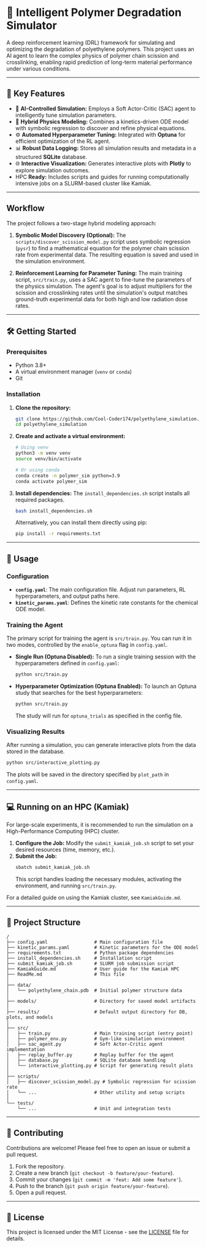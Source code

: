 # 🧪 Intelligent Polymer Degradation Simulator

A deep reinforcement learning (DRL) framework for simulating and optimizing the degradation of polyethylene polymers. This project uses an AI agent to learn the complex physics of polymer chain scission and crosslinking, enabling rapid prediction of long-term material performance under various conditions.

---

## 🚀 Key Features

*   🤖 **AI-Controlled Simulation:** Employs a Soft Actor-Critic (SAC) agent to intelligently tune simulation parameters.
*   🔬 **Hybrid Physics Modeling:** Combines a kinetics-driven ODE model with symbolic regression to discover and refine physical equations.
*   ⚙️ **Automated Hyperparameter Tuning:** Integrated with **Optuna** for efficient optimization of the RL agent.
*   📊 **Robust Data Logging:** Stores all simulation results and metadata in a structured **SQLite** database.
*   🌐 **Interactive Visualization:** Generates interactive plots with **Plotly** to explore simulation outcomes.
*    HPC **Ready:** Includes scripts and guides for running computationally intensive jobs on a SLURM-based cluster like Kamiak.

---

## Workflow

The project follows a two-stage hybrid modeling approach:

1.  **Symbolic Model Discovery (Optional):**
    The `scripts/discover_scission_model.py` script uses symbolic regression (`pysr`) to find a mathematical equation for the polymer chain scission rate from experimental data. The resulting equation is saved and used in the simulation environment.

2.  **Reinforcement Learning for Parameter Tuning:**
    The main training script, `src/train.py`, uses a SAC agent to fine-tune the parameters of the physics simulation. The agent's goal is to adjust multipliers for the scission and crosslinking rates until the simulation's output matches ground-truth experimental data for both high and low radiation dose rates.

---

## 🛠 Getting Started

### Prerequisites

*   Python 3.8+
*   A virtual environment manager (`venv` or `conda`)
*   Git

### Installation

1.  **Clone the repository:**
    ```bash
    git clone https://github.com/Cool-Coder174/polyethylene_simulation.git
    cd polyethylene_simulation
    ```

2.  **Create and activate a virtual environment:**
    ```bash
    # Using venv
    python3 -m venv venv
    source venv/bin/activate

    # Or using conda
    conda create -n polymer_sim python=3.9
    conda activate polymer_sim
    ```

3.  **Install dependencies:**
    The `install_dependencies.sh` script installs all required packages.
    ```bash
    bash install_dependencies.sh
    ```
    Alternatively, you can install them directly using pip:
    ```bash
    pip install -r requirements.txt
    ```

---

## 📖 Usage

### Configuration

*   **`config.yaml`**: The main configuration file. Adjust run parameters, RL hyperparameters, and output paths here.
*   **`kinetic_params.yaml`**: Defines the kinetic rate constants for the chemical ODE model.

### Training the Agent

The primary script for training the agent is `src/train.py`. You can run it in two modes, controlled by the `enable_optuna` flag in `config.yaml`.

*   **Single Run (Optuna Disabled):**
    To run a single training session with the hyperparameters defined in `config.yaml`:
    ```bash
    python src/train.py
    ```

*   **Hyperparameter Optimization (Optuna Enabled):**
    To launch an Optuna study that searches for the best hyperparameters:
    ```bash
    python src/train.py
    ```
    The study will run for `optuna_trials` as specified in the config file.

### Visualizing Results

After running a simulation, you can generate interactive plots from the data stored in the database.

```bash
python src/interactive_plotting.py
```
The plots will be saved in the directory specified by `plot_path` in `config.yaml`.

---

## 💻 Running on an HPC (Kamiak)

For large-scale experiments, it is recommended to run the simulation on a High-Performance Computing (HPC) cluster.

1.  **Configure the Job:** Modify the `submit_kamiak_job.sh` script to set your desired resources (time, memory, etc.).
2.  **Submit the Job:**
    ```bash
    sbatch submit_kamiak_job.sh
    ```
    This script handles loading the necessary modules, activating the environment, and running `src/train.py`.

For a detailed guide on using the Kamiak cluster, see `KamiakGuide.md`.

---

## 📂 Project Structure

```
/
├── config.yaml                 # Main configuration file
├── kinetic_params.yaml         # Kinetic parameters for the ODE model
├── requirements.txt            # Python package dependencies
├── install_dependencies.sh     # Installation script
├── submit_kamiak_job.sh        # SLURM job submission script
├── KamiakGuide.md              # User guide for the Kamiak HPC
├── ReadMe.md                   # This file
│
├── data/
│   └── polyethylene_chain.pdb  # Initial polymer structure data
│
├── models/                     # Directory for saved model artifacts
│
├── results/                    # Default output directory for DB, plots, and models
│
├── src/
│   ├── train.py                # Main training script (entry point)
│   ├── polymer_env.py          # Gym-like simulation environment
│   ├── sac_agent.py            # Soft Actor-Critic agent implementation
│   ├── replay_buffer.py        # Replay buffer for the agent
│   ├── database.py             # SQLite database handling
│   └── interactive_plotting.py # Script for generating result plots
│
├── scripts/
│   ├── discover_scission_model.py # Symbolic regression for scission rate
│   └── ...                     # Other utility and setup scripts
│
└── tests/
    └── ...                     # Unit and integration tests
```

---

## 🤝 Contributing

Contributions are welcome! Please feel free to open an issue or submit a pull request.

1.  Fork the repository.
2.  Create a new branch (`git checkout -b feature/your-feature`).
3.  Commit your changes (`git commit -m 'feat: Add some feature'`).
4.  Push to the branch (`git push origin feature/your-feature`).
5.  Open a pull request.

---

## 📜 License

This project is licensed under the MIT License - see the [LICENSE](LICENSE) file for details.

